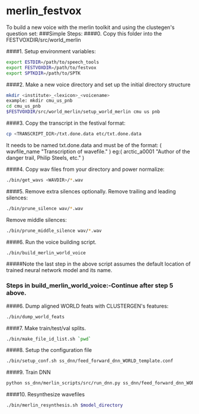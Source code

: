 # merlin_festvox
To build a new voice with the merlin toolkit and using the clustegen's question set:
###Simple Steps:
####0. Copy this folder into the FESTVOXDIR/src/world_merlin

####1. Setup environment variables:
```bash
export ESTDIR=/path/to/speech_tools
export FESTVOXDIR=/path/to/festvox
export SPTKDIR=/path/to/SPTK
```
####2. Make a new voice directory and set up the initial directory structure
```bash
mkdir <institute>_<lexicon>_<voicename>
example: mkdir cmu_us_pnb
cd cmu_us_pnb
$FESTVOXDIR/src/world_merlin/setup_world_merlin cmu us pnb
```
####3. Copy the transcript in the festival format:
```bash
cp <TRANSCRIPT_DIR>/txt.done.data etc/txt.done.data
```
It needs to be named txt.done.data and must be of the format:
( wavfile_name "Transcription of wavefile." )
eg:( arctic_a0001 "Author of the danger trail, Philip Steels, etc." )

####4. Copy wav files from your directory and power normalize:
```bash
./bin/get_wavs <WAVDIR>/*.wav
```

####5. Remove extra silences optionally.
Remove trailing and leading silences:
```bash
./bin/prune_silence wav/*.wav
```
Remove middle silences:
```bash
./bin/prune_middle_silence wav/*.wav
```

####6. Run the voice building script.
```bash
./bin/build_merlin_world_voice
```

#####Note the last step in the above script assumes the default location of trained neural network model and its name.  

### Steps in build_merlin_world_voice:-Continue after step 5 above.
####6. Dump aligned WORLD feats with CLUSTERGEN's features:
```bash
./bin/dump_world_feats
```

####7. Make train/test/val splits.
```bash
./bin/make_file_id_list.sh `pwd`  
```
####8. Setup the configuration file
```bash
./bin/setup_conf.sh ss_dnn/feed_forward_dnn_WORLD_template.conf
```
####9. Train DNN
```bash
python ss_dnn/merlin_scripts/src/run_dnn.py ss_dnn/feed_forward_dnn_WORLD.conf
```
####10. Resynthesize wavefiles
```bash
./bin/merlin_resynthesis.sh $model_directory
```
